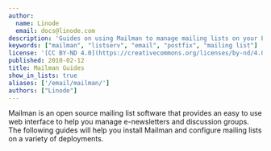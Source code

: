```yaml
---
author:
  name: Linode
  email: docs@linode.com
description: 'Guides on using Mailman to manage mailing lists on your Linode.'
keywords: ["mailman", "listserv", "email", "postfix", "mailing list"]
license: '[CC BY-ND 4.0](https://creativecommons.org/licenses/by-nd/4.0)'
published: 2010-02-12
title: Mailman Guides
show_in_lists: true
aliases: ['/email/mailman/']
authors: ["Linode"]
---
```


Mailman is an open source mailing list software that provides an easy to use web interface to help you manage e-newsletters and discussion groups. The following guides will help you install Mailman and configure mailing lists on a variety of deployments.
